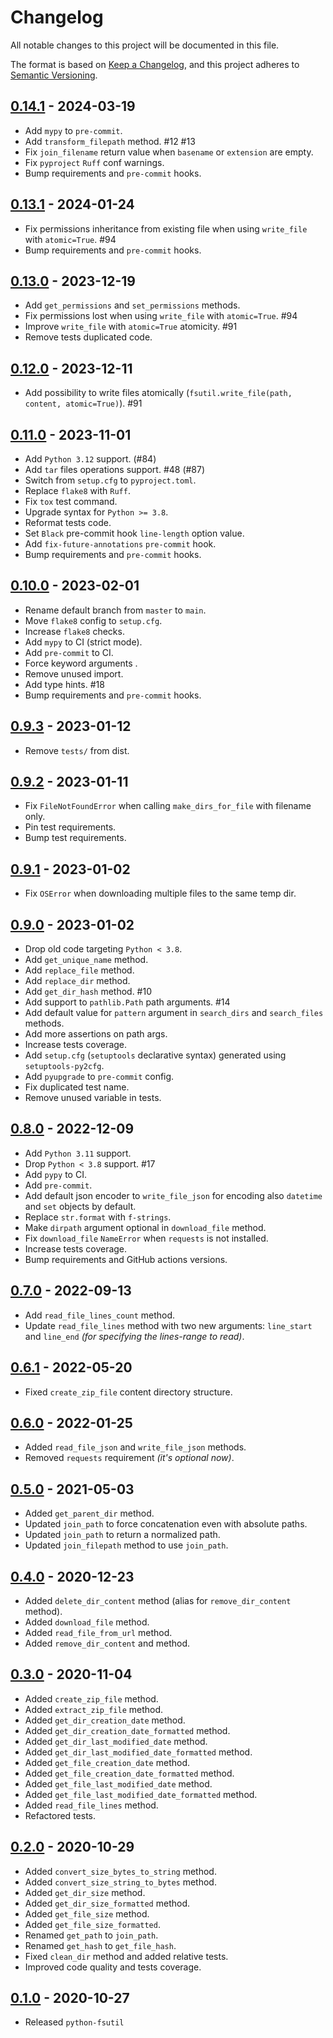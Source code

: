 # Changelog
All notable changes to this project will be documented in this file.

The format is based on [Keep a Changelog](https://keepachangelog.com/en/1.0.0/),
and this project adheres to [Semantic Versioning](https://semver.org/spec/v2.0.0.html).

## [0.14.1](https://github.com/fabiocaccamo/python-fsutil/releases/tag/0.14.1) - 2024-03-19
-   Add `mypy` to `pre-commit`.
-   Add `transform_filepath` method. #12 #13
-   Fix `join_filename` return value when `basename` or `extension` are empty.
-   Fix `pyproject` `Ruff` conf warnings.
-   Bump requirements and `pre-commit` hooks.

## [0.13.1](https://github.com/fabiocaccamo/python-fsutil/releases/tag/0.13.1) - 2024-01-24
-   Fix permissions inheritance from existing file when using `write_file` with `atomic=True`. #94
-   Bump requirements and `pre-commit` hooks.

## [0.13.0](https://github.com/fabiocaccamo/python-fsutil/releases/tag/0.13.0) - 2023-12-19
-   Add `get_permissions` and `set_permissions` methods.
-   Fix permissions lost when using `write_file` with `atomic=True`. #94
-   Improve `write_file` with `atomic=True` atomicity. #91
-   Remove tests duplicated code.

## [0.12.0](https://github.com/fabiocaccamo/python-fsutil/releases/tag/0.12.0) - 2023-12-11
-   Add possibility to write files atomically (`fsutil.write_file(path, content, atomic=True)`). #91

## [0.11.0](https://github.com/fabiocaccamo/python-fsutil/releases/tag/0.11.0) - 2023-11-01
-   Add `Python 3.12` support. (#84)
-   Add `tar` files operations support. #48 (#87)
-   Switch from `setup.cfg` to `pyproject.toml`.
-   Replace `flake8` with `Ruff`.
-   Fix `tox` test command.
-   Upgrade syntax for `Python >= 3.8`.
-   Reformat tests code.
-   Set `Black` pre-commit hook `line-length` option value.
-   Add `fix-future-annotations` `pre-commit` hook.
-   Bump requirements and `pre-commit` hooks.

## [0.10.0](https://github.com/fabiocaccamo/python-fsutil/releases/tag/0.10.0) - 2023-02-01
-   Rename default branch from `master` to `main`.
-   Move `flake8` config to `setup.cfg`.
-   Increase `flake8` checks.
-   Add `mypy` to CI (strict mode).
-   Add `pre-commit` to CI.
-   Force keyword arguments .
-   Remove unused import.
-   Add type hints. #18
-   Bump requirements and `pre-commit` hooks.

## [0.9.3](https://github.com/fabiocaccamo/python-fsutil/releases/tag/0.9.3) - 2023-01-12
-   Remove `tests/` from dist.

## [0.9.2](https://github.com/fabiocaccamo/python-fsutil/releases/tag/0.9.2) - 2023-01-11
-   Fix `FileNotFoundError` when calling `make_dirs_for_file` with filename only.
-   Pin test requirements.
-   Bump test requirements.

## [0.9.1](https://github.com/fabiocaccamo/python-fsutil/releases/tag/0.9.1) - 2023-01-02
-   Fix `OSError` when downloading multiple files to the same temp dir.

## [0.9.0](https://github.com/fabiocaccamo/python-fsutil/releases/tag/0.9.0) - 2023-01-02
-   Drop old code targeting `Python < 3.8`.
-   Add `get_unique_name` method.
-   Add `replace_file` method.
-   Add `replace_dir` method.
-   Add `get_dir_hash` method. #10
-   Add support to `pathlib.Path` path arguments. #14
-   Add default value for `pattern` argument in `search_dirs` and `search_files` methods.
-   Add more assertions on path args.
-   Increase tests coverage.
-   Add `setup.cfg` (`setuptools` declarative syntax) generated using `setuptools-py2cfg`.
-   Add `pyupgrade` to `pre-commit` config.
-   Fix duplicated test name.
-   Remove unused variable in tests.

## [0.8.0](https://github.com/fabiocaccamo/python-fsutil/releases/tag/0.8.0) - 2022-12-09
-   Add `Python 3.11` support.
-   Drop `Python < 3.8` support. #17
-   Add `pypy` to CI.
-   Add `pre-commit`.
-   Add default json encoder to `write_file_json` for encoding also `datetime` and `set` objects by default.
-   Replace `str.format` with `f-strings`.
-   Make `dirpath` argument optional in `download_file` method.
-   Fix `download_file` `NameError` when `requests` is not installed.
-   Increase tests coverage.
-   Bump requirements and GitHub actions versions.

## [0.7.0](https://github.com/fabiocaccamo/python-fsutil/releases/tag/0.7.0) - 2022-09-13
-   Add `read_file_lines_count` method.
-   Update `read_file_lines` method with two new arguments: `line_start` and `line_end` *(for specifying the lines-range to read)*.

## [0.6.1](https://github.com/fabiocaccamo/python-fsutil/releases/tag/0.6.1) - 2022-05-20
-   Fixed `create_zip_file` content directory structure.

## [0.6.0](https://github.com/fabiocaccamo/python-fsutil/releases/tag/0.6.0) - 2022-01-25
-   Added `read_file_json` and `write_file_json` methods.
-   Removed `requests` requirement *(it's optional now)*.

## [0.5.0](https://github.com/fabiocaccamo/python-fsutil/releases/tag/0.5.0) - 2021-05-03
-   Added `get_parent_dir` method.
-   Updated `join_path` to force concatenation even with absolute paths.
-   Updated `join_path` to return a normalized path.
-   Updated `join_filepath` method to use `join_path`.

## [0.4.0](https://github.com/fabiocaccamo/python-fsutil/releases/tag/0.4.0) - 2020-12-23
-   Added `delete_dir_content` method (alias for `remove_dir_content` method).
-   Added `download_file` method.
-   Added `read_file_from_url` method.
-   Added `remove_dir_content` and method.

## [0.3.0](https://github.com/fabiocaccamo/python-fsutil/releases/tag/0.3.0) - 2020-11-04
-   Added `create_zip_file` method.
-   Added `extract_zip_file` method.
-   Added `get_dir_creation_date` method.
-   Added `get_dir_creation_date_formatted` method.
-   Added `get_dir_last_modified_date` method.
-   Added `get_dir_last_modified_date_formatted` method.
-   Added `get_file_creation_date` method.
-   Added `get_file_creation_date_formatted` method.
-   Added `get_file_last_modified_date` method.
-   Added `get_file_last_modified_date_formatted` method.
-   Added `read_file_lines` method.
-   Refactored tests.

## [0.2.0](https://github.com/fabiocaccamo/python-fsutil/releases/tag/0.2.0) - 2020-10-29
-   Added `convert_size_bytes_to_string` method.
-   Added `convert_size_string_to_bytes` method.
-   Added `get_dir_size` method.
-   Added `get_dir_size_formatted` method.
-   Added `get_file_size` method.
-   Added `get_file_size_formatted`.
-   Renamed `get_path` to `join_path`.
-   Renamed `get_hash` to `get_file_hash`.
-   Fixed `clean_dir` method and added relative tests.
-   Improved code quality and tests coverage.

## [0.1.0](https://github.com/fabiocaccamo/python-fsutil/releases/tag/0.1.0) - 2020-10-27
-   Released `python-fsutil`

